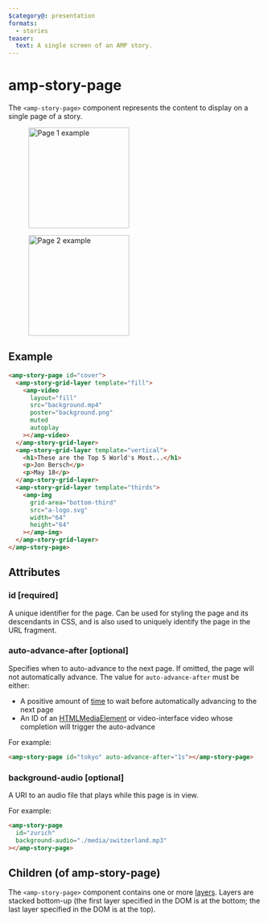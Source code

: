 ```yaml
---
$category@: presentation
formats:
  - stories
teaser:
  text: A single screen of an AMP story.
---
```


<!--
Copyright 2019 The AMP HTML Authors. All Rights Reserved.

Licensed under the Apache License, Version 2.0 (the "License");
you may not use this file except in compliance with the License.
You may obtain a copy of the License at

      http://www.apache.org/licenses/LICENSE-2.0

Unless required by applicable law or agreed to in writing, software
distributed under the License is distributed on an "AS-IS" BASIS,
WITHOUT WARRANTIES OR CONDITIONS OF ANY KIND, either express or implied.
See the License for the specific language governing permissions and
limitations under the License.
-->

# amp-story-page

The `<amp-story-page>` component represents the content to display on a single page of a story.

<figure class="centered-fig">
  <amp-anim alt="Page 1 example" width="300" height="533" layout="fixed" src="https://github.com/ampproject/amphtml/raw/master/extensions/amp-story/img/pages-page-1.gif">
  <noscript>
    <img alt="Page 1 example" width="200" src="https://github.com/ampproject/amphtml/raw/master/extensions/amp-story/img/pages-page-1.gif" />
  </noscript>
  </amp-anim>
</figure>
<figure class="centered-fig">
  <amp-anim alt="Page 2 example" width="300" height="533" layout="fixed" src="https://github.com/ampproject/amphtml/raw/master/extensions/amp-story/img/pages-page-2.gif">
  <noscript>
    <img alt="Page 2 example" width="200" src="https://github.com/ampproject/amphtml/raw/master/extensions/amp-story/img/pages-page-2.gif" />
  </noscript>
  </amp-anim>
</figure>

## Example

```html
<amp-story-page id="cover">
  <amp-story-grid-layer template="fill">
    <amp-video
      layout="fill"
      src="background.mp4"
      poster="background.png"
      muted
      autoplay
    ></amp-video>
  </amp-story-grid-layer>
  <amp-story-grid-layer template="vertical">
    <h1>These are the Top 5 World's Most...</h1>
    <p>Jon Bersch</p>
    <p>May 18</p>
  </amp-story-grid-layer>
  <amp-story-grid-layer template="thirds">
    <amp-img
      grid-area="bottom-third"
      src="a-logo.svg"
      width="64"
      height="64"
    ></amp-img>
  </amp-story-grid-layer>
</amp-story-page>
```

## Attributes

### id [required]

A unique identifier for the page. Can be used for styling the page and its descendants in CSS, and is also used to uniquely identify the page in the URL fragment.

### auto-advance-after [optional]

Specifies when to auto-advance to the next page. If omitted, the page will not automatically advance. The value for `auto-advance-after` must be either:

- A positive amount of [time](https://developer.mozilla.org/en-US/docs/Web/CSS/time) to wait before automatically advancing to the next page
- An ID of an [HTMLMediaElement](https://developer.mozilla.org/en-US/docs/Web/API/HTMLMediaElement) or video-interface video whose completion will trigger the auto-advance

For example:

```html
<amp-story-page id="tokyo" auto-advance-after="1s"></amp-story-page>
```

### background-audio [optional]

A URI to an audio file that plays while this page is in view.

For example:

```html
<amp-story-page
  id="zurich"
  background-audio="./media/switzerland.mp3"
></amp-story-page>
```

## Children (of amp-story-page)

The `<amp-story-page>` component contains one or more [layers](amp-story-grid-layer.md). Layers are stacked bottom-up (the first layer specified in the DOM is at the bottom; the last layer specified in the DOM is at the top).
